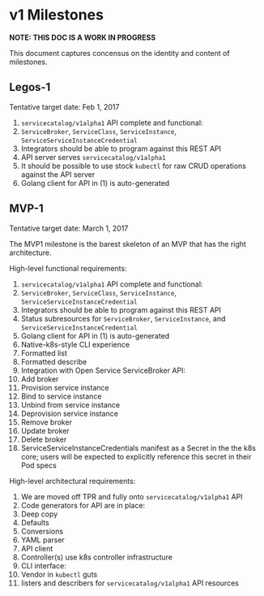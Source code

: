 # v1 Milestones

**NOTE: THIS DOC IS A WORK IN PROGRESS**

This document captures concensus on the identity and content of milestones.

## Legos-1

Tentative target date: Feb 1, 2017

1.  `servicecatalog/v1alpha1` API complete and functional:
  1.  `ServiceBroker`, `ServiceClass`, `ServiceInstance`, `ServiceServiceInstanceCredential`
  2.  Integrators should be able to program against this REST API
2.  API server serves `servicecatalog/v1alpha1`
  1.  It should be possible to use stock `kubectl` for raw CRUD operations
      against the API server
3.  Golang client for API in (1) is auto-generated

## MVP-1

Tentative target date: March 1, 2017

The MVP1 milestone is the barest skeleton of an MVP that has the right
architecture.

High-level functional requirements:

1.  `servicecatalog/v1alpha1` API complete and functional:
  1.  `ServiceBroker`, `ServiceClass`, `ServiceInstance`, `ServiceServiceInstanceCredential`
  2.  Integrators should be able to program against this REST API
  3.  Status subresources for `ServiceBroker`, `ServiceInstance`, and `ServiceServiceInstanceCredential`
2.  Golang client for API in (1) is auto-generated
3.  Native-k8s-style CLI experience
  1.  Formatted list
  2.  Formatted describe
4.  Integration with Open Service ServiceBroker API:
  1.  Add broker
  2.  Provision service instance
  3.  Bind to service instance
  4.  Unbind from service instance
  5.  Deprovision service instance
  6.  Remove broker
  7.  Update broker
  8.  Delete broker
5.  ServiceServiceInstanceCredentials manifest as a Secret in the the k8s core; users will be expected
    to explicitly reference this secret in their Pod specs

High-level architectural requirements:

1.  We are moved off TPR and fully onto `servicecatalog/v1alpha1` API
2.  Code generators for API are in place:
  1.  Deep copy
  2.  Defaults
  3.  Conversions
  4.  YAML parser
  5.  API client
3.  Controller(s) use k8s controller infrastructure
4.  CLI interface:
  1.  Vendor in `kubectl` guts
  2.  listers and describers for `servicecatalog/v1alpha1` API resources

